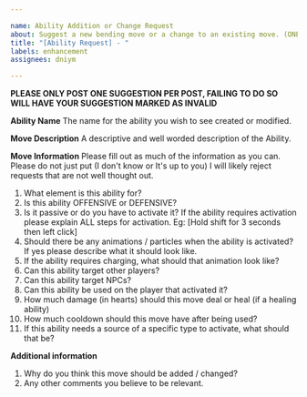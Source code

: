 ```yaml
---

name: Ability Addition or Change Request
about: Suggest a new bending move or a change to an existing move. (ONE SUGGESTION PER POST)
title: "[Ability Request] - "
labels: enhancement
assignees: dniym

---
```

**PLEASE ONLY POST ONE SUGGESTION PER POST, FAILING TO DO SO WILL HAVE YOUR SUGGESTION MARKED AS INVALID**

**Ability Name**
The name for the ability you wish to see created or modified.

**Move Description**
A descriptive and well worded description of the Ability.

**Move Information**
Please fill out as much of the information as you can.   Please do not just put (I don't know or It's up to you) I will likely reject requests that are not well thought out.

1) What element is this ability for?
2) Is this ability OFFENSIVE or DEFENSIVE?
3) Is it passive or do you have to activate it?   If the ability requires activation please explain ALL steps for activation.   Eg:  [Hold shift for 3 seconds then left click]
4) Should there be any animations / particles when the ability is activated?  If yes please describe what it should look like.
5) If the ability requires charging, what should that animation look like?
6) Can this ability target other players?
7) Can this ability target NPCs?
8) Can this ability be used on the player that activated it?
9) How much damage (in hearts) should this move deal or heal (if a healing ability)
10) How much cooldown should this move have after being used?
11) If this ability needs a source of a specific type to activate, what should that be?

**Additional information**
1) Why do you think this move should be added / changed?
2) Any other comments you believe to be relevant.
